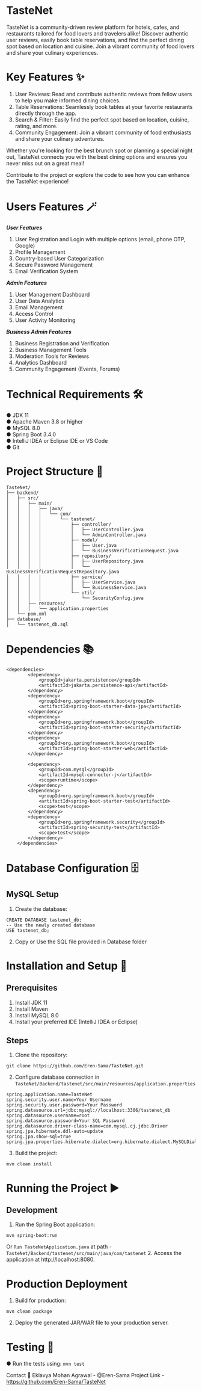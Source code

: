 # TasteNet
TasteNet is a community-driven review platform for hotels, cafes, and restaurants tailored for food lovers and travelers alike! Discover authentic user reviews, easily book table reservations, and find the perfect dining spot based on location and cuisine. Join a vibrant community of food lovers and share your culinary experiences.

# Key Features ✨
1. User Reviews: Read and contribute authentic reviews from fellow users to help you make informed dining choices.
2. Table Reservations: Seamlessly book tables at your favorite restaurants directly through the app.
3. Search & Filter: Easily find the perfect spot based on location, cuisine, rating, and more.
4. Community Engagement: Join a vibrant community of food enthusiasts and share your culinary adventures.

Whether you're looking for the best brunch spot or planning a special night out, TasteNet connects you with the best dining options and ensures you never miss out on a great meal!

Contribute to the project or explore the code to see how you can enhance the TasteNet experience!

# Users Features 🪄

***User Features***
1. User Registration and Login with multiple options (email, phone OTP, Google)
2. Profile Management
3. Country-based User Categorization
4. Secure Password Management
5. Email Verification System

***Admin Features***
1. User Management Dashboard
2. User Data Analytics
3. Email Management
4. Access Control
5. User Activity Monitoring

***Business Admin Features***
1. Business Registration and Verification
2. Business Management Tools
3. Moderation Tools for Reviews
4. Analytics Dashboard
5. Community Engagement (Events, Forums)

# Technical Requirements 🛠️
● JDK 11<br>
● Apache Maven 3.8 or higher<br>
● MySQL 8.0<br>
● Spring Boot 3.4.0<br>
● IntelliJ IDEA or Eclipse IDE or VS Code<br>
● Git<br>

# Project Structure 📂
```
TasteNet/
├── backend/
│   ├── src/
│   │   ├── main/
│   │   │   ├── java/
│   │   │   │   └── com/
│   │   │   │       └── tastenet/
│   │   │   │           ├── controller/
│   │   │   │           │   ├── UserController.java
│   │   │   │           │   └── AdminController.java
│   │   │   │           ├── model/
│   │   │   │           │   ├── User.java
│   │   │   │           │   └── BusinessVerificationRequest.java
│   │   │   │           ├── repository/
│   │   │   │           │   ├── UserRepository.java
│   │   │   │           │   └── BusinessVerificationRequestRepository.java
│   │   │   │           ├── service/
│   │   │   │           │   ├── UserService.java
│   │   │   │           │   └── BusinessService.java
│   │   │   │           └── util/
│   │   │   │               └── SecurityConfig.java
│   │   ├── resources/
│   │   │   └── application.properties
│   └── pom.xml
├── database/
│   └── tastenet_db.sql
```

# Dependencies 📚
```
<dependencies>
		<dependency>
            <groupId>jakarta.persistence</groupId>
            <artifactId>jakarta.persistence-api</artifactId>
        </dependency>
		<dependency>
			<groupId>org.springframework.boot</groupId>
			<artifactId>spring-boot-starter-data-jpa</artifactId>
		</dependency>
		<dependency>
			<groupId>org.springframework.boot</groupId>
			<artifactId>spring-boot-starter-security</artifactId>
		</dependency>
		<dependency>
			<groupId>org.springframework.boot</groupId>
			<artifactId>spring-boot-starter-web</artifactId>
		</dependency>

		<dependency>
			<groupId>com.mysql</groupId>
			<artifactId>mysql-connector-j</artifactId>
			<scope>runtime</scope>
		</dependency>
		<dependency>
			<groupId>org.springframework.boot</groupId>
			<artifactId>spring-boot-starter-test</artifactId>
			<scope>test</scope>
		</dependency>
		<dependency>
			<groupId>org.springframework.security</groupId>
			<artifactId>spring-security-test</artifactId>
			<scope>test</scope>
		</dependency>
	</dependencies>
```

# Database Configuration 🗄️
## MySQL Setup
1. Create the database:
```
CREATE DATABASE tastenet_db;
-- Use the newly created database
USE tastenet_db;
```
2. Copy or Use the SQL file provided in Database folder

# Installation and Setup 🚀
## Prerequisites
1. Install JDK 11
2. Install Maven
3. Install MySQL 8.0
4. Install your preferred IDE (IntelliJ IDEA or Eclipse)

## Steps
1. Clone the repository:
```
git clone https://github.com/Eren-Sama/TasteNet.git
```
2. Configure database connection in ``TasteNet/Backend/tastenet/src/main/resources/application.properties``
```
spring.application.name=TasteNet
spring.security.user.name=Your Username
spring.security.user.password=Your Password
spring.datasource.url=jdbc:mysql://localhost:3306/tastenet_db
spring.datasource.username=root
spring.datasource.password=Your SQL Password
spring.datasource.driver-class-name=com.mysql.cj.jdbc.Driver
spring.jpa.hibernate.ddl-auto=update
spring.jpa.show-sql=true
spring.jpa.properties.hibernate.dialect=org.hibernate.dialect.MySQLDialect
```
3. Build the project:
```
mvn clean install
```
# Running the Project ▶️
## Development
1. Run the Spring Boot application:
```
mvn spring-boot:run
```
Or
``Run TasteNetApplication.java`` at path - ``TasteNet/Backend/tastenet/src/main/java/com/tastenet``
2. Access the application at http://localhost:8080.
# Production Deployment
1. Build for production:
```
mvn clean package
```
2. Deploy the generated JAR/WAR file to your production server.

# Testing 🧪
● Run the tests using:
```mvn test```

Contact 📧
Eklavya Mohan Agrawal - @Eren-Sama
Project Link - https://github.com/Eren-Sama/TasteNet
